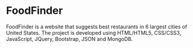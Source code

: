 # FoodFinder
FoodFinder is a website that suggests best restaurants in 6 largest cities of United States. 
The project is developed using HTML/HTML5, CSS/CSS3, JavaScript, JQuery, Bootstrap, JSON and MongoDB.  
